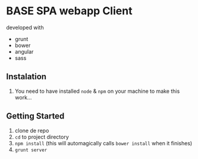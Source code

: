 # BASE SPA webapp Client

developed with
- grunt
- bower
- angular
- sass

## Instalation

1. You need to have installed `node` & `npm` on your machine to make this work…

## Getting Started

1. clone de repo
2. `cd` to project directory
3. `npm install` (this will automagically calls `bower install` when it finishes)
4. `grunt server`